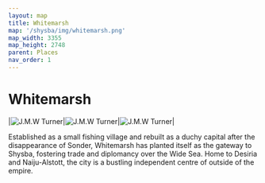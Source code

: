 ```yaml
---
layout: map
title: Whitemarsh
map: '/shysba/img/whitemarsh.png'
map_width: 3355
map_height: 2748
parent: Places
nav_order: 1
---
```


# Whitemarsh

|![J.M.W Turner](/shysba/img/wm1.jpg)|![J.M.W Turner](/shysba/img/wm2.jpg)|![J.M.W Turner](/shysba/img/wm3.jpg)|

Established as a small fishing village and rebuilt as a duchy capital after the disappearance of Sonder, Whitemarsh has planted itself as the gateway to Shysba, fostering trade and diplomancy over the Wide Sea. Home to Desiria and Naiju-Alstott, the city is a bustling independent centre of outside of the empire.